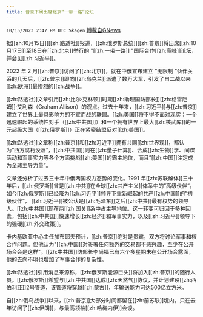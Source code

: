 ```yaml
---
title: 普京下周出席北京“一带一路”论坛
---
```

`10/15/2023 2:47 PM UTC Skagen` [轉載自GNews](https://gnews.org/articles/1836679)

据[[zh:10月15日]][[zh:路透社]]报道，[[zh:俄罗斯总统]][[zh:普京]]将出席[[zh:10月17日]]至18日在[[zh:北京]]举行的 "[[zh:一带一路]] "国际合作[[zh:高峰]]论坛，并会见[[zh:习近平]]。

2022 年 2 月[[zh:普京]]访问了[[zh:北京]]，就在中俄宣布建立 "无限制 "伙伴关系的几天后，[[zh:普京]]即向[[zh:乌克兰]]派遣了数万大军，引发了自二战以来[[zh:欧洲]]最惨烈的[[zh:战争]]。

[[zh:路透社]]文章引用[[zh:比尔·克林顿]]时期[[zh:助理国防部长]][[zh:格雷厄姆]]·艾利森（Graham Allison）的观点。过去十年来，[[zh:习近平]]与[[zh:普京]]建立了世界上最具影响力的不宣而战的联盟。[[zh:美国]]将不得不面对现实：一个迅速崛起的系统性对手（[[zh:中共国]]）和一个拥有世界上最大[[zh:核武库]]的一元超级大国（[[zh:俄罗斯]]）正在紧密结盟反对[[zh:美国]]。

[[zh:路透社]]文章称[[zh:普京]]和[[zh:习近平]]拥有共同[[zh:世界观]]，都认为”西方腐朽没落“，[[zh:中共国]]则在[[zh:量子计算]]、合成[[zh:生物]]学、间谍活动和军事实力等各个方面挑战[[zh:美国]]的霸主地位，而且”[[zh:中国]]注定成为全球主导力量”。

文章还分析了过去三十年中俄两国权力态势的变化。1991 年[[zh:苏联解体]]三十年后，[[zh:俄罗斯]]曾是[[zh:中共]]在全球[[zh:共产主义]]体系中的”高级伙伴“，如今[[zh:俄罗斯]]已经降为[[zh:习近平]]领导下重新崛起的共产[[zh:中国]]的”初级伙伴“， [[zh:习近平]]被公认是[[zh:毛泽东]]之后[[zh:中共]]最有权势的领导人。[[zh:中共国]]现在两[[zh:国关]]系中占主导地位。这一转变可归因于多种因素，包括[[zh:中共国]]快速增长[[zh:经济]]和军事实力，以及[[zh:习近平]]领导下的强硬[[zh:外交政策]]。

卡内基欧亚中心主任加布耶夫预计，[[zh:普京]]绝对是贵宾，双方将讨论军事和核合作问题。但他认为"[[zh:中国]]对签署任何额外的交易都不感兴趣，至少在公开场合会是这样"。[[zh:中共国]]防部长李尚福已有六个多星期未在公开场合露面，他的去向不明也增加了军事合作的复杂性。

[[zh:路透社]]引用消息来源称，[[zh:俄罗斯能源巨头]]将加入[[zh:普京]]的随行人员。[[zh:俄罗斯]]希望与[[zh:中共国]]达成[[zh:天然气]]协议，并计划建设[[zh:西伯利亚]]2号管道，该管道将穿越[[zh:蒙古]]，年输送能力可达500亿立方米。

自[[zh:俄乌战争]]以来，[[zh:普京]]大部分时间都留在[[zh:前苏联]]境内。只在去年访问了[[zh:伊朗]]，与最高领袖[[zh:哈梅内伊]]会谈。
